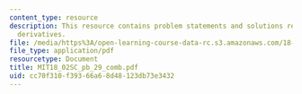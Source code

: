 ```yaml
---
content_type: resource
description: This resource contains problem statements and solutions related to second
  derivatives.
file: /media/https%3A/open-learning-course-data-rc.s3.amazonaws.com/18-02sc-multivariable-calculus-fall-2010/cc70f310f39366a68d48123db73e3432_MIT18_02SC_pb_29_comb.pdf
file_type: application/pdf
resourcetype: Document
title: MIT18_02SC_pb_29_comb.pdf
uid: cc70f310-f393-66a6-8d48-123db73e3432
---
```

